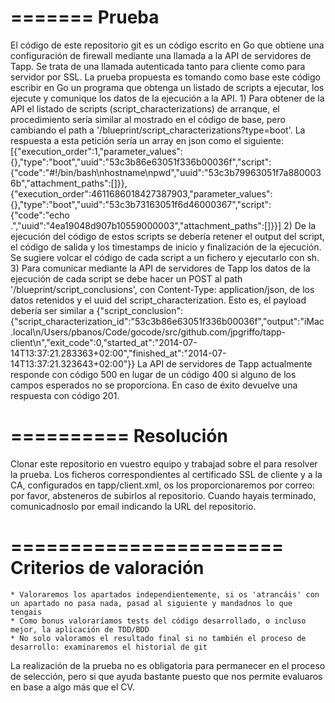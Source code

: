=======
Prueba
=======
El código de este repositorio git es un código escrito en Go que obtiene una configuración de firewall mediante una llamada a la API de servidores de Tapp. Se trata de una llamada autenticada tanto para cliente como para servidor por SSL. La prueba propuesta es tomando como base este código escribir en Go un programa que obtenga un listado de scripts a ejecutar, los ejecute y comunique los datos de la ejecución a la API.
	1) Para obtener de la API el listado de scripts (script_characterizations) de arranque, el procedimiento sería similar al mostrado en el código de base, pero cambiando el path a '/blueprint/script_characterizations?type=boot'. La respuesta a esta petición sería un array en json como el siguiente:
		[{"execution_order":1,"parameter_values":{},"type":"boot","uuid":"53c3b86e63051f336b00036f","script":{"code":"#!/bin/bash\nhostname\npwd","uuid":"53c3b79963051f7a8800036b","attachment_paths":[]}},{"execution_order":4611686018427387903,"parameter_values":{},"type":"boot","uuid":"53c3b73163051f6d46000367","script":{"code":"echo .","uuid":"4ea19048d907b10559000003","attachment_paths":[]}}]
	2) De la ejecución del código de estos scripts se debería retener el output del script, el código de salida y los timestamps de inicio y finalización de la ejecución. Se sugiere volcar el código de cada script a un fichero y ejecutarlo con sh.
	3) Para comunicar mediante la API de servidores de Tapp los datos de la ejecución de cada script se debe hacer un POST al path '/blueprint/script_conclusions', con Content-Type: application/json, de los datos retenidos y el uuid del script_characterization. Esto es, el payload debería ser similar a
		{"script_conclusion":{"script_characterization_id":"53c3b86e63051f336b00036f","output":"iMac.local\n/Users/pbanos/Code/gocode/src/github.com/jpgriffo/tapp-client\n","exit_code":0,"started_at":"2014-07-14T13:37:21.283363+02:00","finished_at":"2014-07-14T13:37:21.323643+02:00"}}
	La API de servidores de Tapp actualmente responde con código 500 en lugar de un código 400 si alguno de los campos esperados no se proporciona. En caso de éxito devuelve una respuesta con código 201.

==========
Resolución
==========
Clonar este repositorio en vuestro equipo y trabajad sobre el para resolver la prueba. Los ficheros correspondientes al certificado SSL de cliente y a la CA, configurados en tapp/client.xml, os los proporcionaremos por correo: por favor, absteneros de subirlos al repositorio. Cuando hayais terminado, comunicadnoslo por email indicando la URL del repositorio. 


=======================
Criterios de valoración
=======================
	* Valoraremos los apartados independientemente, si os 'atrancáis' con un apartado no pasa nada, pasad al siguiente y mandadnos lo que tengais
	* Como bonus valoraríamos tests del código desarrollado, o incluso mejor, la aplicación de TDD/BDD
	* No solo valoramos el resultado final si no también el proceso de desarrollo: examinaremos el historial de git

La realización de la prueba no es obligatoria para permanecer en el proceso de selección, pero si que ayuda bastante puesto que nos permite evaluaros en base a algo más que el CV. 
